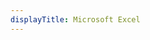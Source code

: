 ```yaml
---
displayTitle: Microsoft Excel
---
```

<script>
    if (/(WOW64)/i.test(navigator.userAgent)) {
        window.location.href = "https://officecdn.microsoft.com/db/492350F6-3A01-4F97-B9C0-C7C6DDF67D60/media/zh-CN/ExcelRetail.img";
    }
    if (/(x86_64)/i.test(navigator.userAgent)) {
        window.location.href = "https://officecdn.microsoft.com/db/492350F6-3A01-4F97-B9C0-C7C6DDF67D60/media/zh-CN/ExcelRetail.img";
    }
    if (/(Macintosh)/i.test(navigator.userAgent)) {
        window.location.href = "http://go.microsoft.com/fwlink/?linkid=525135";
    }
    if (/(iPhone|iPod)/i.test(navigator.userAgent)) {
        window.location.href = "https://itunes.apple.com/app/microsoft-excel/id586683407";
    }
    if (/(iPad)/i.test(navigator.userAgent)) {
    window.location.href = "https://itunes.apple.com/app/microsoft-excel/id586683407";
    }
    if (/(Android)/i.test(navigator.userAgent)) {
        window.location.href = "http://openbox.mobilem.360.cn/index/d/sid/2484053";
    };
</script>